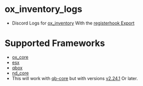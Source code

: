 # ox_inventory_logs
- Discord Logs for [ox_inventory](https://github.com/overextended/ox_inventory) With the [registerhook Export](https://overextended.github.io/docs/ox_inventory/Functions/Server/Hooks#registerhook)

# Supported Frameworks
- [ox_core](https://github.com/overextended/ox_core)
- [esx](https://github.com/esx-framework/esx_core)
- [qbox](https://github.com/Qbox-project/qbx_core)
- [nd_core](https://github.com/ND-Framework/ND_Core)
- This will work with [qb-core](https://github.com/qbcore-framework/qb-core) but with versions [v2.24.1](https://github.com/overextended/ox_inventory/releases/tag/v2.42.1) Or later.

